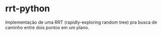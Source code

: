 # rrt-python
Implementação de uma RRT (rapidly-exploring random tree) pra busca de caminho entre dois pontos em um plano.
